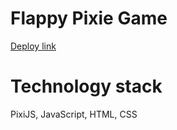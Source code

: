 # Flappy Pixie Game

<a href="https://leshkevichds.github.io/flappy-pixie-game/">Deploy link</a>

# Technology stack

PixiJS, JavaScript, HTML, CSS
